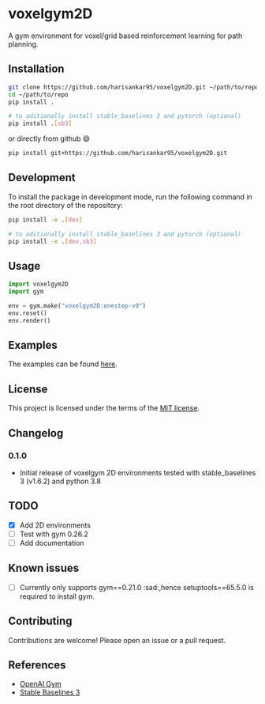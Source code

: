 # voxelgym2D
A gym environment for voxel/grid based reinforcement learning for path planning.

## Installation
```bash
git clone https://github.com/harisankar95/voxelgym2D.git ~/path/to/repo
cd ~/path/to/repo
pip install .

# to aditionally install stable_baselines 3 and pytorch (optional)
pip install .[sb3]
```

or directly from github :smile:

```bash
pip install git+https://github.com/harisankar95/voxelgym2D.git
```

## Development
To install the package in development mode, run the following command in the root directory of the repository:
```bash
pip install -e .[dev]

# to aditionally install stable_baselines 3 and pytorch (optional)
pip install -e .[dev,sb3]
```

## Usage
```python
import voxelgym2D
import gym

env = gym.make("voxelgym2D:onestep-v0")
env.reset()
env.render()
```

## Examples
The examples can be found [here](examples).

## License
This project is licensed under the terms of the [MIT license](LICENSE).

## Changelog
### 0.1.0
- Initial release of voxelgym 2D environments tested with stable_baselines 3 (v1.6.2) and python 3.8

## TODO
- [x] Add 2D environments
- [ ] Test with gym 0.26.2
- [ ] Add documentation

## Known issues
- [ ] Currently only supports gym==0.21.0 :sad:,hence setuptools==65.5.0 is required to install gym.

## Contributing
Contributions are welcome! Please open an issue or a pull request.

## References
- [OpenAI Gym](https://arxiv.org/abs/1606.01540)
- [Stable Baselines 3](http://jmlr.org/papers/v22/20-1364.html)
